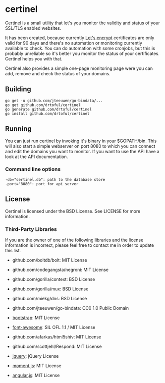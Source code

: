 # certinel

Certinel is a small utility that let's you monitor the validity and status of your SSL/TLS enabled websites.

It has been created, because currently [Let's encrypt](https://letsencrypt.org) certificates are only valid for 90 days and there's no automation or monitoring currently available to check. You can do automation with some cronjobs, but this is probably unreliable so it's better you monitor the status of your certificates. Certinel helps you with that. 

Certinel also provides a simple one-page monitoring page were you can add, remove and check the status of your domains.

## Building

    go get -u github.com/jteeuwen/go-bindata/...
    go get github.com/drtoful/certinel
    go generate github.com/drtoful/certinel
    go install github.com/drtoful/certinel

## Running

You can just run certinel by invoking it's binary in your $GOPATH/bin. This will also start a simple webserver on port 8080 to which you can connect and edit the domains you want to monitor. If you want to use the API have a look at the API documentation.

### Command line options

    -db="certinel.db": path to the database store
    -port="8080": port for api server

## License

Certinel is licensed under the BSD License. See LICENSE for more information.

### Third-Party Libraries

If you are the owner of one of the following libraries and the license information is incorrect, please feel free to contact me in order to update this list.

* github.com/boltdb/bolt: MIT License
* github.com/codegangsta/negroni: MIT License
* github.com/gorilla/context: BSD License
* github.com/gorilla/mux: BSD License
* github.com/miekg/dns: BSD License
* github.com/jteeuwen/go-bindata: CC0 1.0 Public Domain

* [bootstrap](http://getbootstrap.com): MIT License
* [font-awesome](http://fortawesome.github.io): SIL OFL 1.1 / MIT License
* github.com/afarkas/html5shiv: MIT License
* github.com/scottjehl/Respond: MIT License
* [jquery](https://jquery.com): jQuery License
* [moment.js](http://momentjs.com): MIT License
* [angular.js](https://angularjs.org): MIT License


